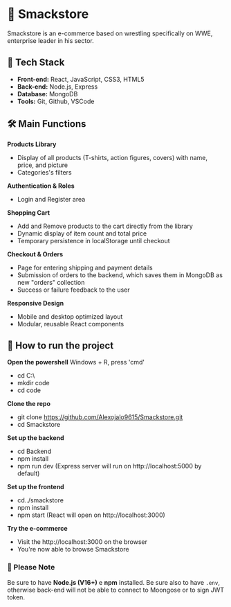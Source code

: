 # 🌱 Smackstore
Smackstore is an e-commerce based on wrestling specifically on WWE, enterprise leader in his sector.

## 🚀 Tech Stack
- **Front-end:** React, JavaScript, CSS3, HTML5
- **Back-end:** Node.js, Express
- **Database:** MongoDB
- **Tools:** Git, Github, VSCode

## 🛠️ Main Functions
**Products Library**
- Display of all products (T-shirts, action figures, covers) with name, price, and picture
- Categories's filters

**Authentication & Roles**
- Login and Register area

**Shopping Cart**
- Add and Remove products to the cart directly from the library
- Dynamic display of item count and total price
- Temporary persistence in localStorage until checkout

**Checkout & Orders**
- Page for entering shipping and payment details
- Submission of orders to the backend, which saves them in MongoDB as new "orders" collection
- Success or failure feedback to the user

**Responsive Design**
- Mobile and desktop optimized layout
- Modular, reusable React components

## 🧪 How to run the project

**Open the powershell** Windows + R, press 'cmd'
- cd C:\
- mkdir code
- cd code

**Clone the repo**
- git clone https://github.com/Alexojalo9615/Smackstore.git
- cd Smackstore

**Set up the backend**
- cd Backend
- npm install
- npm run dev
(Express server will run on http://localhost:5000 by default)

**Set up the frontend**
- cd../smackstore
- npm install
- npm start
(React will open on http://localhost:3000)

**Try the e-commerce**
- Visit the http://localhost:3000 on the browser
- You're now able to browse Smackstore 

### 👀 Please Note
Be sure to have **Node.js (V16+)** e **npm** installed. Be sure also to have `.env`, otherwise back-end will not be able to connect to Moongose or to sign JWT token.
